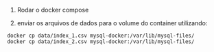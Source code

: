 1. Rodar o docker compose

2. enviar os arquivos de dados para o volume do container utilizando:

```
docker cp data/index_1.csv mysql-docker:/var/lib/mysql-files/
docker cp data/index_2.csv mysql-docker:/var/lib/mysql-files/
```

